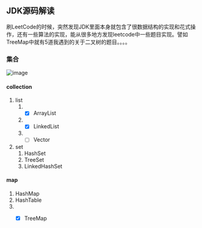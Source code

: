 ## JDK源码解读

刷LeetCode的时候，突然发现JDK里面本身就包含了很数据结构的实现和花式操作，还有一些算法的实现，能从很多地方发现leetcode中一些题目实现。譬如TreeMap中就有5道我遇到的关于二叉树的题目。。。。

### 集合

![image](https://i.loli.net/2020/03/13/OYNcWr78AxQfqau.png)



#### collection

1. list
   1. * [x] ArrayList
   2. * [x] LinkedList
   3. * [ ] Vector
2. set
   1. HashSet
   2. TreeSet
   3. LinkedHashSet

#### map

1. HashMap
2. HashTable
3. * [x] TreeMap

